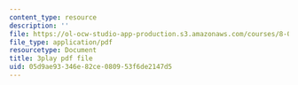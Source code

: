```yaml
---
content_type: resource
description: ''
file: https://ol-ocw-studio-app-production.s3.amazonaws.com/courses/8-04-quantum-physics-i-spring-2016/05d9ae93346e82ce080953f6de2147d5_jANZxzetPaQ.pdf
file_type: application/pdf
resourcetype: Document
title: 3play pdf file
uid: 05d9ae93-346e-82ce-0809-53f6de2147d5
---
```

